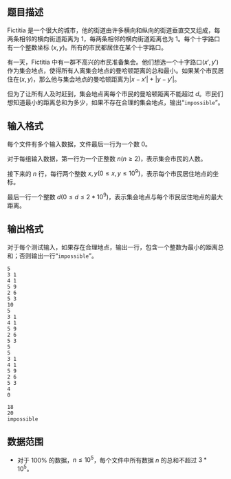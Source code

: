 ## 题目描述

Fictitia 是一个很大的城市，他的街道由许多横向和纵向的街道垂直交叉组成，每两条相邻的横向街道距离为 $1$，每两条相邻的横向街道距离也为 $1$。每个十字路口有一个整数坐标 $(x,y)$。所有的市民都居住在某个十字路口。

有一天，Fictitia 中有一群不高兴的市民准备集会。他们想选一个十字路口$(x',y')$作为集会地点，使得所有人离集会地点的曼哈顿距离的总和最小。如果某个市民居住在$(x,y)$，那么他与集会地点的曼哈顿距离为$|x-x'|+|y-y'|$。

但为了让所有人及时赶到，集会地点离每个市民的曼哈顿距离不能超过 $d$。市民们想知道最小的距离总和为多少，如果不存在合理的集会地点，输出“``impossible``”。

## 输入格式

每个文件有多个输入数据，文件最后一行为一个数 $0$。

对于每组输入数据，第一行为一个正整数 $n(n\ge 2)$，表示集会市民的人数。

接下来的 $n$ 行，每行两个整数 $x,y(0\le x,y\le10^9)$，表示每个市民居住地点的坐标。

最后一行一个整数 $d(0\le d\le 2*10^9)$，表示集会地点与每个市民居住地点的最大距离。


## 输出格式

对于每个测试输入，如果存在合理地点，输出一行，包含一个整数为最小的距离总和；否则输出一行“``impossible``”。

```input1
5
3 1
4 1
5 9
2 6
5 3
10
5
3 1
4 1
5 9
2 6
5 3
5
5
3 1
4 1
5 9
2 6
5 3
4
0
```

```output1
18
20
impossible
```

## 数据范围

- 对于 $100\%$ 的数据，$n\le 10^5$，每个文件中所有数据 $n$ 的总和不超过 $3*10^5$。